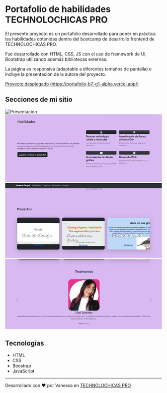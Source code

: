 # Portafolio de habilidades TECHNOLOCHICAS PRO

El presente proyecto es un portafolio desarrollado para poner en práctica las habilidades obtenidas dentro del bootcamp de desarrollo frontend de TECHNOLOCHICAS PRO.

Fue desarrollado con HTML, CSS, JS con el uso de framework de UI, Bootstrap utilizando además bibliotecas externas.

La página es responsiva (adaptable a diferentes tamaños de pantalla) e incluye la presentación de la autora del proyecto.

[Proyecto desplegado (https://portafolio-b7-g1-alpha.vercel.app/)](https://portafolio-b7-g1-alpha.vercel.app/)

## Secciones de mi sitio
![Presentación](img/presentación.png)
![Habilidades](img/habilidades.png)
![Proyectos](img/proyectos.png)
![Testimonios](img/testimonios.png)



## Tecnologías 

* HTML
* CSS
* Boostrap
* JavaScript
---
Desarrollado con ❤️ por Vanessa en [TECHNOLOCHICAS PRO](https://tecnolochicas.mx/) 